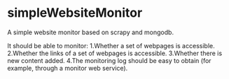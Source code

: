 # simpleWebsiteMonitor

A simple website monitor based on scrapy and mongodb.

It should be able to monitor:
1.Whether a set of webpages is accessible.
2.Whether the links of a set of webpages is accessible.
3.Whether there is new content added.
4.The monitoring log should be easy to obtain (for example, through a monitor web service).
